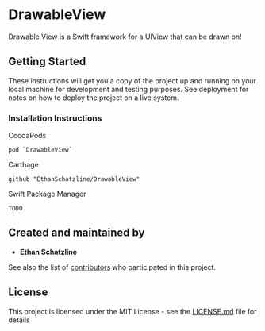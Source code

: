 # DrawableView

Drawable View is a Swift framework for a UIView that can be drawn on!

## Getting Started

These instructions will get you a copy of the project up and running on your local machine for development and testing purposes. See deployment for notes on how to deploy the project on a live system.

### Installation Instructions

CocoaPods

```
pod `DrawableView`
```

Carthage

```
github "EthanSchatzline/DrawableView"
```

Swift Package Manager
```
TODO
```

## Created and maintained by

* **Ethan Schatzline**

See also the list of [contributors](https://github.com/EthanSchatzline/DrawableView/graphs/contributors) who participated in this project.

## License

This project is licensed under the MIT License - see the [LICENSE.md](LICENSE.md) file for details
